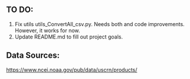 ## TO DO:
1. Fix utils utils_ConvertAll_csv.py. Needs both and code improvements. However, it works for now.
2. Update README.md to fill out project goals.

## Data Sources:
https://www.ncei.noaa.gov/pub/data/uscrn/products/
